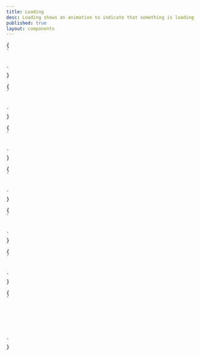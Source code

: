 ```yaml
---
title: Loading
desc: Loading shows an animation to indicate that something is loading.
published: true
layout: components
---
```


<script>
  import Component from "$components/Component.svelte"
  import ClassTable from "$components/ClassTable.svelte"
  import ComponentPageTabs from "$components/ComponentPageTabs.svelte"
  import BrowserSupport from "$components/BrowserSupport.svelte"
  import { prefix } from '$lib/stores';
  import { replace } from '$lib/actions';
</script>

<!-- <ComponentPageTabs/> -->

<ClassTable
data="{[
  { type:'component', class: 'loading', desc: 'loading element' },
  { type:'modifier', class: 'loading-spinner', desc: 'Shows the spinner animation' },
  { type:'modifier', class: 'loading-dots', desc: 'Shows the dots animation' },
  { type:'modifier', class: 'loading-ring', desc: 'Shows the ring animation' },
  { type:'modifier', class: 'loading-ball', desc: 'Shows the ball animation' },
  { type:'modifier', class: 'loading-bars', desc: 'Shows the bars animation' },
  { type:'modifier', class: 'loading-infinity', desc: 'Shows the infinity animation' },
]}"
/>

<Component title="Loading spinner">
<span class="loading loading-spinner loading-xs"></span>
<span class="loading loading-spinner loading-sm"></span>
<span class="loading loading-spinner loading-md"></span>
<span class="loading loading-spinner loading-lg"></span>
<pre slot="html" use:replace={{ to: $prefix }}>{
`<span class="$$loading $$loading-spinner $$loading-xs"></span>
<span class="$$loading $$loading-spinner $$loading-sm"></span>
<span class="$$loading $$loading-spinner $$loading-md"></span>
<span class="$$loading $$loading-spinner $$loading-lg"></span>`
}</pre>
</Component>

<Component title="Loading dots">
<span class="loading loading-dots loading-xs"></span>
<span class="loading loading-dots loading-sm"></span>
<span class="loading loading-dots loading-md"></span>
<span class="loading loading-dots loading-lg"></span>
<pre slot="html" use:replace={{ to: $prefix }}>{
`<span class="$$loading $$loading-dots $$loading-xs"></span>
<span class="$$loading $$loading-dots $$loading-sm"></span>
<span class="$$loading $$loading-dots $$loading-md"></span>
<span class="$$loading $$loading-dots $$loading-lg"></span>`
}</pre>
</Component>

<Component title="Loading ring">
<span class="loading loading-ring loading-xs"></span>
<span class="loading loading-ring loading-sm"></span>
<span class="loading loading-ring loading-md"></span>
<span class="loading loading-ring loading-lg"></span>
<pre slot="html" use:replace={{ to: $prefix }}>{
`<span class="$$loading $$loading-ring $$loading-xs"></span>
<span class="$$loading $$loading-ring $$loading-sm"></span>
<span class="$$loading $$loading-ring $$loading-md"></span>
<span class="$$loading $$loading-ring $$loading-lg"></span>`
}</pre>
</Component>

<Component title="Loading ball">
<span class="loading loading-ball loading-xs"></span>
<span class="loading loading-ball loading-sm"></span>
<span class="loading loading-ball loading-md"></span>
<span class="loading loading-ball loading-lg"></span>
<pre slot="html" use:replace={{ to: $prefix }}>{
`<span class="$$loading $$loading-ball $$loading-xs"></span>
<span class="$$loading $$loading-ball $$loading-sm"></span>
<span class="$$loading $$loading-ball $$loading-md"></span>
<span class="$$loading $$loading-ball $$loading-lg"></span>`
}</pre>
</Component>

<Component title="Loading bars">
<span class="loading loading-bars loading-xs"></span>
<span class="loading loading-bars loading-sm"></span>
<span class="loading loading-bars loading-md"></span>
<span class="loading loading-bars loading-lg"></span>
<pre slot="html" use:replace={{ to: $prefix }}>{
`<span class="$$loading $$loading-bars $$loading-xs"></span>
<span class="$$loading $$loading-bars $$loading-sm"></span>
<span class="$$loading $$loading-bars $$loading-md"></span>
<span class="$$loading $$loading-bars $$loading-lg"></span>`
}</pre>
</Component>

<Component title="Loading infinity">
<span class="loading loading-infinity loading-xs"></span>
<span class="loading loading-infinity loading-sm"></span>
<span class="loading loading-infinity loading-md"></span>
<span class="loading loading-infinity loading-lg"></span>
<pre slot="html" use:replace={{ to: $prefix }}>{
`<span class="$$loading $$loading-infinity $$loading-xs"></span>
<span class="$$loading $$loading-infinity $$loading-sm"></span>
<span class="$$loading $$loading-infinity $$loading-md"></span>
<span class="$$loading $$loading-infinity $$loading-lg"></span>`
}</pre>
</Component>

<Component title="Loading with colors">
<span class="loading loading-spinner text-primary"></span>
<span class="loading loading-spinner text-secondary"></span>
<span class="loading loading-spinner text-accent"></span>
<span class="loading loading-spinner text-neutral"></span>
<span class="loading loading-spinner text-info"></span>
<span class="loading loading-spinner text-success"></span>
<span class="loading loading-spinner text-warning"></span>
<span class="loading loading-spinner text-error"></span>
<pre slot="html" use:replace={{ to: $prefix }}>{
`<span class="$$loading $$loading-spinner text-primary"></span>
<span class="$$loading $$loading-spinner text-secondary"></span>
<span class="$$loading $$loading-spinner text-accent"></span>
<span class="$$loading $$loading-spinner text-neutral"></span>
<span class="$$loading $$loading-spinner text-info"></span>
<span class="$$loading $$loading-spinner text-success"></span>
<span class="$$loading $$loading-spinner text-warning"></span>
<span class="$$loading $$loading-spinner text-error"></span>`
}</pre>
</Component>

